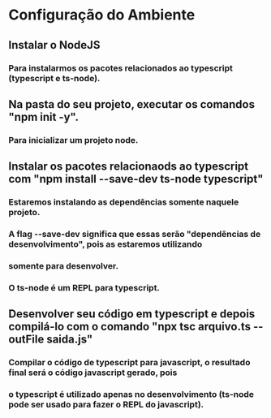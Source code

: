 # Configuração do Ambiente

## Instalar o NodeJS
### Para instalarmos os pacotes relacionados ao typescript (typescript e ts-node).

## Na pasta do seu projeto, executar os comandos "npm init -y".
### Para inicializar um projeto node.

## Instalar os pacotes relacionaods ao typescript com "npm install --save-dev ts-node typescript"
### Estaremos instalando as dependências somente naquele projeto.
### A flag --save-dev significa que essas serão "dependências de desenvolvimento", pois as estaremos utilizando
### somente para desenvolver.
### O ts-node é um REPL para typescript.

## Desenvolver seu código em typescript e depois compilá-lo com o comando "npx tsc arquivo.ts --outFile saida.js"
### Compilar o código de typescript para javascript, o resultado final será o código javascript gerado, pois
### o typescript é utilizado apenas no desenvolvimento (ts-node pode ser usado para fazer o REPL do javascript).